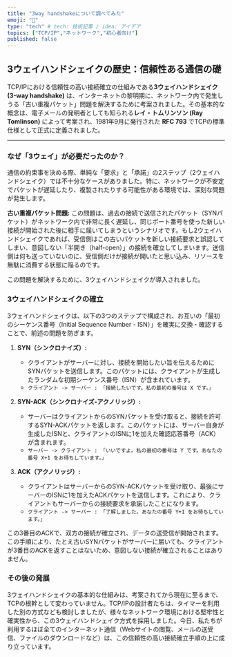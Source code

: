 ```yaml
---
title: "3way handshakeについて調べてみた"
emoji: "🤖"
type: "tech" # tech: 技術記事 / idea: アイデア
topics: ["TCP/IP","ネットワーク","初心者向け"]
published: false
---
```


## 3ウェイハンドシェイクの歴史：信頼性ある通信の礎

TCP/IPにおける信頼性の高い接続確立の仕組みである**3ウェイハンドシェイク (3-way handshake)** は、インターネットの黎明期に、ネットワーク内で発生しうる「古い重複パケット」問題を解決するために考案されました。その基本的な概念は、電子メールの発明者としても知られる**レイ・トムリンソン (Ray Tomlinson)** によって考案され、1981年9月に発行された **RFC 793** でTCPの標準仕様として正式に定義されました。

---

### なぜ「3ウェイ」が必要だったのか？

通信の約束事を決める際、単純な「要求」と「承諾」の2ステップ（2ウェイハンドシェイク）では不十分なケースがありました。特に、ネットワークが不安定でパケットが遅延したり、複製されたりする可能性がある環境では、深刻な問題が発生します。



**古い重複パケット問題:**
この問題は、過去の接続で送信されたパケット（SYNパケット）がネットワーク内で非常に長く遅延し、同じポート番号を使った新しい接続が開始された後に相手に届いてしまうというシナリオです。もし2ウェイハンドシェイクであれば、受信側はこの古いパケットを新しい接続要求と誤認してしまい、意図しない「半開き（half-open）」の接続を確立してしまいます。送信側は何も送っていないのに、受信側だけが接続が開いたと思い込み、リソースを無駄に消費する状態に陥るのです。

この問題を解決するために、3ウェイハンドシェイクが導入されました。

### 3ウェイハンドシェイクの確立

3ウェイハンドシェイクは、以下の3つのステップで構成され、お互いの「最初のシーケンス番号（Initial Sequence Number - ISN）」を確実に交換・確認することで、前述の問題を防ぎます。

1.  **SYN（シンクロナイズ）:**
    * クライアントがサーバーに対し、接続を開始したい旨を伝えるためにSYNパケットを送信します。このパケットには、クライアントが生成したランダムな初期シーケンス番号（ISN）が含まれています。
    * `クライアント -> サーバー : 「接続したいです。私の最初の番号は X です。」`

2.  **SYN-ACK（シンクロナイズ-アクノリッジ）:**
    * サーバーはクライアントからのSYNパケットを受け取ると、接続を許可するSYN-ACKパケットを返します。このパケットには、サーバー自身が生成したISNと、クライアントのISNに1を加えた確認応答番号（ACK）が含まれます。
    * `サーバー -> クライアント : 「いいですよ。私の最初の番号は Y です。あなたの番号 X+1 をお待ちしています。」`

3.  **ACK（アクノリッジ）:**
    * クライアントはサーバーからのSYN-ACKパケットを受け取り、最後にサーバーのISNに1を加えたACKパケットを送信します。これにより、クライアントもサーバーからの接続要求を承諾したことになります。
    * `クライアント -> サーバー : 「了解しました。あなたの番号 Y+1 をお待ちしています。」`

この3番目のACKで、双方の接続が確立され、データの送受信が開始されます。この手順により、たとえ古いSYNパケットがサーバーに届いても、クライアントが3番目のACKを返すことはないため、意図しない接続が確立されることはありません。



### その後の発展

3ウェイハンドシェイクの基本的な仕組みは、考案されてから現在に至るまで、TCPの根幹として変わっていません。TCP/IPの設計者たちは、タイマーを利用した別の方式なども検討しましたが、様々なネットワーク環境における堅牢性と確実性から、この3ウェイハンドシェイク方式を採用しました。今日、私たちが利用するほぼ全てのインターネット通信（Webサイトの閲覧、メールの送受信、ファイルのダウンロードなど）は、この信頼性の高い接続確立手順の上に成り立っています。